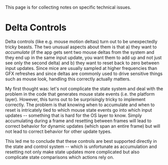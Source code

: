 This page is for collecting notes on specific technical issues.

# Delta Controls

Delta controls (like e.g. mouse motion deltas) turn out to be unexpectedly tricky beasts. The two unusual aspects about them is that a) they want to *accumulate* (if the app gets sent two mouse deltas from the system and they end up in the same input update, you want them to add up and not just see only the second delta) and b) they want to reset back to zero between input updates. Since mice are usually sampled at higher frequencies than GFX refreshes and since deltas are commonly used to drive sensitive things such as mouse look, handling this correctly actually matters.

My first thought was: let's not complicate the state system and deal with the problem in the code that generates mouse state events (i.e. the platform layer). However, this turns out to be surprisingly tricky to implement correctly. The problem is that knowing when to accumulate and when to reset is intricately tied to which mouse state events go into which input updates -- something that is hard for the OS layer to know. Simply accumulating during a frame and resetting between frames will lead to correct behavior for dynamic updates (which span an entire frame) but will not lead to correct behavior for other update types.

This led me to conclude that these controls are best supported directly in the state and control system -- which is unfortunate as accumulation and resetting not only make state updates more complicated but also complicate state comparisons which actions rely on.